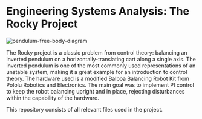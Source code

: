 # Engineering Systems Analysis: The Rocky Project

![pendulum-free-body-diagram](https://github.com/user-attachments/assets/e81b17aa-ff72-4445-be82-d10f1ec289d3)

The Rocky project is a classic problem from control theory: balancing an inverted pendulum on a horizontally-translating cart along a single axis. The inverted pendulum is one of the most commonly used representations of an unstable system, making it a great example for an introduction to control theory. The hardware used is a modified Balboa Balancing Robot Kit from Pololu Robotics and Electronics. The main goal was to implement PI control to keep the robot balancing upright and in place, rejecting disturbances within the capability of the hardware.

This repository consists of all relevant files used in the project.
